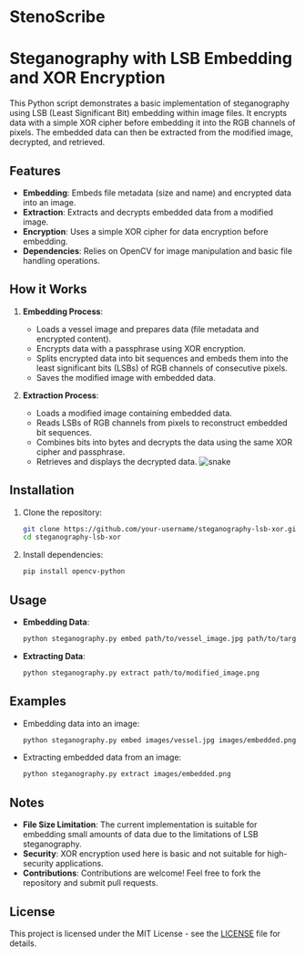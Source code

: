 # StenoScribe

# Steganography with LSB Embedding and XOR Encryption

This Python script demonstrates a basic implementation of steganography using LSB (Least Significant Bit) embedding within image files. It encrypts data with a simple XOR cipher before embedding it into the RGB channels of pixels. The embedded data can then be extracted from the modified image, decrypted, and retrieved.

## Features

- **Embedding**: Embeds file metadata (size and name) and encrypted data into an image.
- **Extraction**: Extracts and decrypts embedded data from a modified image.
- **Encryption**: Uses a simple XOR cipher for data encryption before embedding.
- **Dependencies**: Relies on OpenCV for image manipulation and basic file handling operations.

## How it Works

1. **Embedding Process**:
   - Loads a vessel image and prepares data (file metadata and encrypted content).
   - Encrypts data with a passphrase using XOR encryption.
   - Splits encrypted data into bit sequences and embeds them into the least significant bits (LSBs) of RGB channels of consecutive pixels.
   - Saves the modified image with embedded data.

2. **Extraction Process**:
   - Loads a modified image containing embedded data.
   - Reads LSBs of RGB channels from pixels to reconstruct embedded bit sequences.
   - Combines bits into bytes and decrypts the data using the same XOR cipher and passphrase.
   - Retrieves and displays the decrypted data.
![snake](https://github.com/user-attachments/assets/56b4b780-0e89-4aba-b8d7-1b07bcba274c) 

## Installation

1. Clone the repository:
   ```bash
   git clone https://github.com/your-username/steganography-lsb-xor.git
   cd steganography-lsb-xor
   ```

2. Install dependencies:
   ```bash
   pip install opencv-python
   ```

## Usage

- **Embedding Data**:
  ```bash
  python steganography.py embed path/to/vessel_image.jpg path/to/target_image.png path/to/file_to_embed.txt
  ```

- **Extracting Data**:
  ```bash
  python steganography.py extract path/to/modified_image.png
  ```

## Examples

- Embedding data into an image:
  ```bash
  python steganography.py embed images/vessel.jpg images/embedded.png files/secret.txt
  ```

- Extracting embedded data from an image:
  ```bash
  python steganography.py extract images/embedded.png
  ```

## Notes

- **File Size Limitation**: The current implementation is suitable for embedding small amounts of data due to the limitations of LSB steganography.
- **Security**: XOR encryption used here is basic and not suitable for high-security applications.
- **Contributions**: Contributions are welcome! Feel free to fork the repository and submit pull requests.

## License

This project is licensed under the MIT License - see the [LICENSE](LICENSE) file for details.

